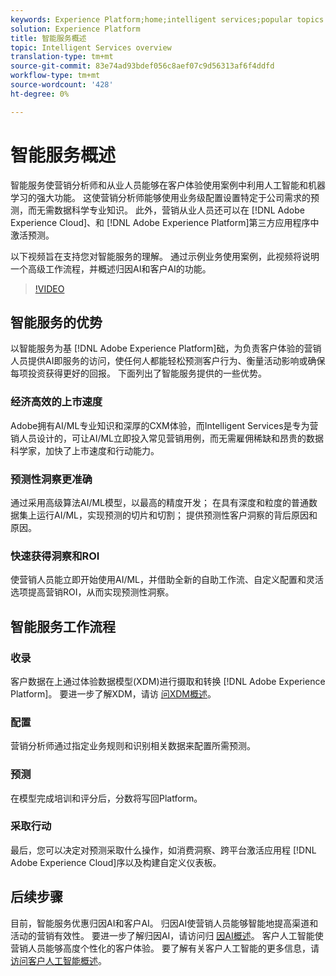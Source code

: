```yaml
---
keywords: Experience Platform;home;intelligent services;popular topics
solution: Experience Platform
title: 智能服务概述
topic: Intelligent Services overview
translation-type: tm+mt
source-git-commit: 83e74ad93bdef056c8aef07c9d56313af6f4ddfd
workflow-type: tm+mt
source-wordcount: '428'
ht-degree: 0%

---
```



# 智能服务概述

智能服务使营销分析师和从业人员能够在客户体验使用案例中利用人工智能和机器学习的强大功能。 这使营销分析师能够使用业务级配置设置特定于公司需求的预测，而无需数据科学专业知识。 此外，营销从业人员还可以在 [!DNL Adobe Experience Cloud]、和 [!DNL Adobe Experience Platform]第三方应用程序中激活预测。

以下视频旨在支持您对智能服务的理解。 通过示例业务使用案例，此视频将说明一个高级工作流程，并概述归因AI和客户AI的功能。

>[!VIDEO](https://video.tv.adobe.com/v/32654?learn=on&quality=12)

## 智能服务的优势

以智能服务为基 [!DNL Adobe Experience Platform]础，为负责客户体验的营销人员提供AI即服务的访问，使任何人都能轻松预测客户行为、衡量活动影响或确保每项投资获得更好的回报。 下面列出了智能服务提供的一些优势。

### 经济高效的上市速度

Adobe拥有AI/ML专业知识和深厚的CXM体验，而Intelligent Services是专为营销人员设计的，可让AI/ML立即投入常见营销用例，而无需雇佣稀缺和昂贵的数据科学家，加快了上市速度和行动能力。

### 预测性洞察更准确

通过采用高级算法AI/ML模型，以最高的精度开发； 在具有深度和粒度的普通数据集上运行AI/ML，实现预测的切片和切割； 提供预测性客户洞察的背后原因和原因。

### 快速获得洞察和ROI

使营销人员能立即开始使用AI/ML，并借助全新的自助工作流、自定义配置和灵活选项提高营销ROI，从而实现预测性洞察。

## 智能服务工作流程

### 收录

客户数据在上通过体验数据模型(XDM)进行摄取和转换 [!DNL Adobe Experience Platform]。 要进一步了解XDM，请访 [问XDM概述](../xdm/home.md)。

### 配置

营销分析师通过指定业务规则和识别相关数据来配置所需预测。

### 预测

在模型完成培训和评分后，分数将写回Platform。

### 采取行动

最后，您可以决定对预测采取什么操作，如消费洞察、跨平台激活应用程 [!DNL Adobe Experience Cloud]序以及构建自定义仪表板。

## 后续步骤

目前，智能服务优惠归因AI和客户AI。 归因AI使营销人员能够智能地提高渠道和活动的营销有效性。 要进一步了解归因AI，请访问归 [因AI概述](./attribution-ai/overview.md)。 客户人工智能使营销人员能够高度个性化的客户体验。 要了解有关客户人工智能的更多信息，请 [访问客户人工智能概述](./customer-ai/overview.md)。
